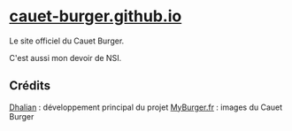 # [cauet-burger.github.io](https://cauet-burger.github.io/)
Le site officiel du Cauet Burger.

C'est aussi mon devoir de NSI.

## Crédits 
[Dhalian](https://github.com/Dhalian) : développement principal du projet
[MyBurger.fr](https://www.myburger.fr/) : images du Cauet Burger
